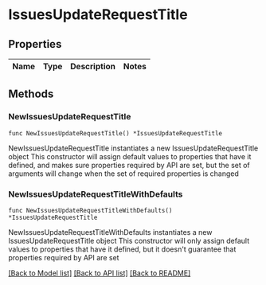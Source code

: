 # IssuesUpdateRequestTitle

## Properties

Name | Type | Description | Notes
------------ | ------------- | ------------- | -------------

## Methods

### NewIssuesUpdateRequestTitle

`func NewIssuesUpdateRequestTitle() *IssuesUpdateRequestTitle`

NewIssuesUpdateRequestTitle instantiates a new IssuesUpdateRequestTitle object
This constructor will assign default values to properties that have it defined,
and makes sure properties required by API are set, but the set of arguments
will change when the set of required properties is changed

### NewIssuesUpdateRequestTitleWithDefaults

`func NewIssuesUpdateRequestTitleWithDefaults() *IssuesUpdateRequestTitle`

NewIssuesUpdateRequestTitleWithDefaults instantiates a new IssuesUpdateRequestTitle object
This constructor will only assign default values to properties that have it defined,
but it doesn't guarantee that properties required by API are set


[[Back to Model list]](../README.md#documentation-for-models) [[Back to API list]](../README.md#documentation-for-api-endpoints) [[Back to README]](../README.md)


